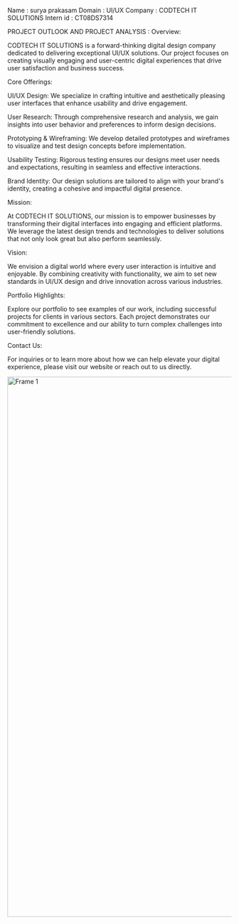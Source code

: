 Name : surya prakasam
Domain : UI/UX
Company : CODTECH IT SOLUTIONS 
Intern id : CT08DS7314

PROJECT OUTLOOK AND PROJECT ANALYSIS :
Overview:

CODTECH IT SOLUTIONS is a forward-thinking digital design company dedicated to delivering exceptional UI/UX solutions. Our project focuses on creating visually engaging and user-centric digital experiences that drive user satisfaction and business success.

Core Offerings:

UI/UX Design: We specialize in crafting intuitive and aesthetically pleasing user interfaces that enhance usability and drive engagement.

User Research: Through comprehensive research and analysis, we gain insights into user behavior and preferences to inform design decisions.

Prototyping & Wireframing: We develop detailed prototypes and wireframes to visualize and test design concepts before implementation.

Usability Testing: Rigorous testing ensures our designs meet user needs and expectations, resulting in seamless and effective interactions.

Brand Identity: Our design solutions are tailored to align with your brand's identity, creating a cohesive and impactful digital presence.

Mission:

At CODTECH IT SOLUTIONS, our mission is to empower businesses by transforming their digital interfaces into engaging and efficient platforms. We leverage the latest design trends and technologies to deliver solutions that not only look great but also perform seamlessly.

Vision:

We envision a digital world where every user interaction is intuitive and enjoyable. By combining creativity with functionality, we aim to set new standards in UI/UX design and drive innovation across various industries.

Portfolio Highlights:

Explore our portfolio to see examples of our work, including successful projects for clients in various sectors. Each project demonstrates our commitment to excellence and our ability to turn complex challenges into user-friendly solutions.

Contact Us:

For inquiries or to learn more about how we can help elevate your digital experience, please visit our website or reach out to us directly.

<img width="1215" alt="Frame 1" src="https://github.com/user-attachments/assets/964e89a5-5619-4a34-9772-0dbe4f5f229d">
